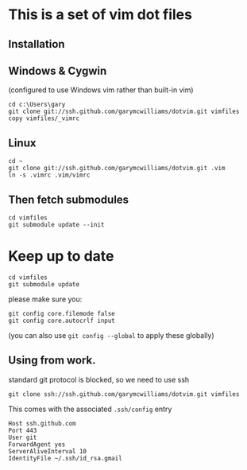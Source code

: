 This is a set of vim dot files
==============================

Installation
------------

## Windows & Cygwin 

(configured to use Windows vim rather than built-in vim)

	cd c:\Users\gary
	git clone git://ssh.github.com/garymcwilliams/dotvim.git vimfiles
	copy vimfiles/_vimrc

## Linux

	cd ~
	git clone git://ssh.github.com/garymcwilliams/dotvim.git .vim
	ln -s .vimrc .vim/vimrc

## Then fetch submodules

	cd vimfiles
	git submodule update --init

# Keep up to date

	cd vimfiles
	git submodule update

please make sure you:

	git config core.filemode false
	git config core.autocrlf input

(you can also use `git config --global` to apply these globally)

Using from work.
----------------

standard git protocol is blocked, so we need to use ssh

	git clone ssh://ssh.github.com/garymcwilliams/dotvim.git vimfiles

This comes with the associated `.ssh/config` entry

	Host ssh.github.com
	Port 443
	User git
	ForwardAgent yes
	ServerAliveInterval 10
	IdentityFile ~/.ssh/id_rsa.gmail
